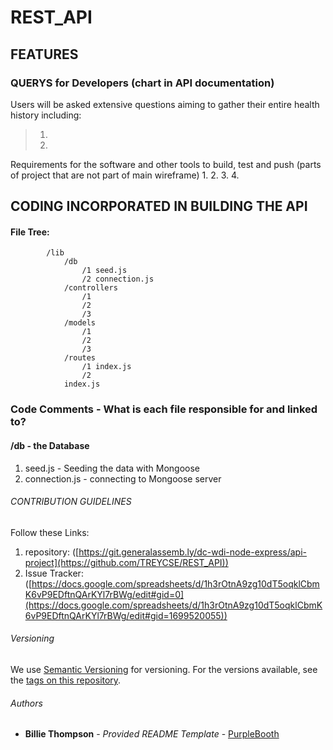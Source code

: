 # REST_API



## FEATURES
### QUERYS for Developers (chart in API documentation)
Users will be asked extensive questions aiming to gather their entire health history including:
>1. 
>2. 

Requirements for the software and other tools to build, test and push (parts of project that are not part of main wireframe)
1. 
2. 
3. 
4. 

## CODING INCORPORATED IN BUILDING THE API 
#### File Tree:

            /lib
                /db
                    /1 seed.js
                    /2 connection.js
                /controllers
                    /1
                    /2
                    /3
                /models
                    /1
                    /2
                    /3
                /routes
                    /1 index.js
                    /2
                index.js


### Code Comments - What is each file responsible for and linked to?
#### /db - the Database
1) seed.js - Seeding the data with Mongoose
2) connection.js - connecting to Mongoose server


###### CONTRIBUTION GUIDELINES
Follow these Links:
1) repository: ([https://git.generalassemb.ly/dc-wdi-node-express/api-project](https://github.com/TREYCSE/REST_API))
2) Issue Tracker: ([https://docs.google.com/spreadsheets/d/1h3rOtnA9zg10dT5oqklCbmK6vP9EDftnQArKYl7rBWg/edit#gid=0](https://docs.google.com/spreadsheets/d/1h3rOtnA9zg10dT5oqklCbmK6vP9EDftnQArKYl7rBWg/edit#gid=1699520055))

###### Versioning
We use [Semantic Versioning](http://semver.org/) for versioning. For the versions available, see the [tags on this repository](https://github.com/PurpleBooth/a-good-readme-template/tags).

###### Authors
  - **Billie Thompson** - *Provided README Template* - [PurpleBooth](https://github.com/PurpleBooth)
